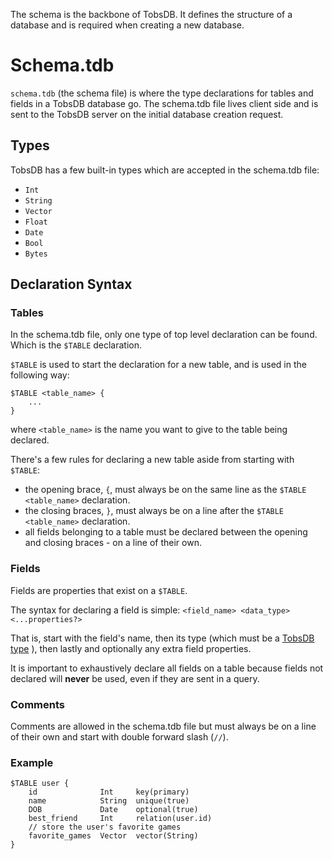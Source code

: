 
The schema is the backbone of TobsDB. It defines the structure of a database and is required when creating a new database.

# Schema.tdb

`schema.tdb` (the schema file) is where the type declarations for tables and fields in a TobsDB database go.
The schema.tdb file lives client side and is sent to the TobsDB server on the initial database creation request.

## Types

TobsDB has a few built-in types which are accepted in the schema.tdb file:

<!-- Write detailed information about these types -->
- `Int`
- `String`
- `Vector`
- `Float`
- `Date`
- `Bool`
- `Bytes`

## Declaration Syntax

### Tables

In the schema.tdb file, only one type of top level declaration can be found. Which is the `$TABLE` declaration.

`$TABLE` is used to start the declaration for a new table, and is used in the following way:

```
$TABLE <table_name> {
    ...
}
```

where `<table_name>` is the name you want to give to the table being declared.

There's a few rules for declaring a new table aside from starting with `$TABLE`:

- the opening brace, `{`, must always be on the same line as the `$TABLE <table_name>` declaration.
- the closing braces, `}`, must always be on a line after the `$TABLE <table_name>` declaration.
- all fields belonging to a table must be declared between the opening and closing braces - on a line of their own.

### Fields

Fields are properties that exist on a `$TABLE`.

The syntax for declaring a field is simple: `<field_name> <data_type> <...properties?>`

That is, start with the field's name, then its type (which must be a [TobsDB type](#types) ), then lastly and optionally any extra field properties.

<!-- TODO: document field props -->

It is important to exhaustively declare all fields on a table because fields not declared will **never** be used, even if they are sent in a query.

### Comments

Comments are allowed in the schema.tdb file but must always be on a line of their own and start with double forward slash (`//`).


### Example

```
$TABLE user {
    id              Int     key(primary)
    name            String  unique(true)
    DOB             Date    optional(true)
    best_friend     Int     relation(user.id)
    // store the user's favorite games
    favorite_games  Vector  vector(String)
}
```
